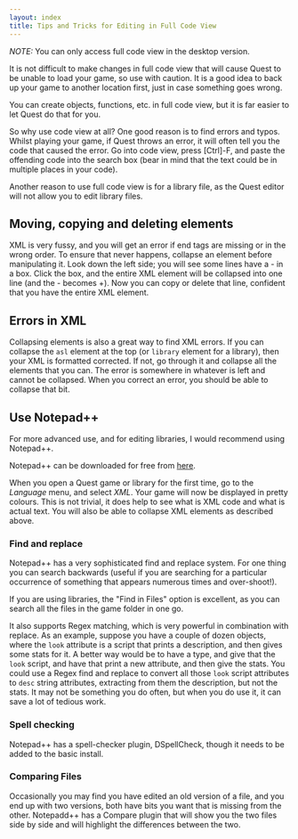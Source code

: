 ```yaml
---
layout: index
title: Tips and Tricks for Editing in Full Code View
---
```


_NOTE:_ You can only access full code view in the desktop version.

It is not difficult to make changes in full code view that will cause Quest to be unable to load your game, so use with caution. It is a good idea to back up your game to another location first, just in case something goes wrong.

You can create objects, functions, etc. in full code view, but it is far easier to let Quest do that for you.

So why use code view at all? One good reason is to find errors and typos. Whilst playing your game, if Quest throws an error, it will often tell you the code that caused the error. Go into code view, press [Ctrl]-F, and paste the offending code into the search box (bear in mind that the text could be in multiple places in your code).

Another reason to use full code view is for a library file, as the Quest editor will not allow you to edit library files.


Moving, copying and deleting elements
-------------------------------------

XML is very fussy, and you will get an error if end tags are missing or in the wrong order. To ensure that never happens, collapse an element before manipulating it. Look down the left side; you will see  some lines have a - in a box. Click the box, and the entire XML element will be collapsed into one line (and the - becomes +). Now you can copy or delete that line, confident that you have the entire XML element.


Errors in XML
-------------

Collapsing elements is also a great way to find XML errors. If you can collapse the `asl` element at the top (or `library` element for a library), then your XML is formatted corrected. If not, go through it and collapse all the elements that you can. The error is somewhere in whatever is left and cannot be collapsed. When you correct an error, you should be able to collapse that bit.


Use Notepad++
--------------

For more advanced use, and for editing libraries, I would recommend using Notepad++. 

Notepad++ can be downloaded for free from [here](https://notepad-plus-plus.org/).

When you open a Quest game or library for the first time, go to the _Language_ menu, and select _XML_. Your game will now be displayed in pretty colours. This is not trivial, it does help to see what is XML code and what is actual text. You will also be able to collapse XML elements as described above.


### Find and replace

Notepad++ has a very sophisticated find and replace system. For one thing you can search backwards (useful if you are searching for a particular occurrence of something that appears numerous times and over-shoot!).

If you are using libraries, the "Find in Files" option is excellent, as you can search all the files in the game folder in one go.

It also supports Regex matching, which is very powerful in combination with replace. As an example, suppose you have a couple of dozen objects, where the `look` attribute is a script that prints a description, and then gives some stats for it. A better way would be to have a type, and give that the `look` script, and have that print a new attribute, and then give the stats. You could use a Regex find and replace to convert all those `look` script attributes to `desc` string attributes, extracting from them the description, but not the stats. It may not be something you do often, but when you do use it, it can save a lot of tedious work.

### Spell checking

Notepad++ has a spell-checker plugin, DSpellCheck, though it needs to be added to the basic install.


### Comparing Files

Occasionally you may find you have edited an old version of a file, and you end up with two versions, both have bits you want that is missing from the other. Notepadd++ has a Compare plugin that will show you the two files side by side and will highlight the differences between the two.